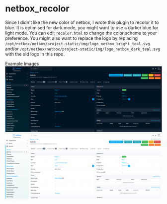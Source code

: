 # netbox_recolor

Since I didn't like the new color of netbox, I wrote this plugin to recolor it to blue. It is optimised for dark mode, you might want to use a darker blue for light mode.
You can edit `recolor.html` to  change the color scheme to your preference. You might also want to replace the logo by replacing `/opt/netbox/netbox/project-static/img/logo_netbox_bright_teal.svg` and/or `/opt/netbox/netbox/project-static/img/logo_netbox_dark_teal.svg` with the old logo in this repo.

Example Images
![dark mode](images/dark.png)
![light mode](images/light.png)